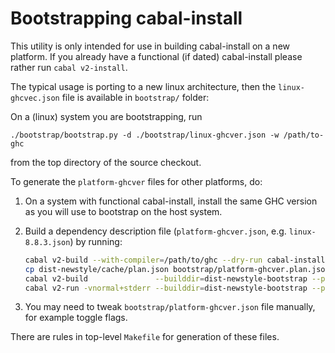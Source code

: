 # Bootstrapping cabal-install

This utility is only intended for use in building cabal-install
on a new platform. If you already have a functional (if dated) cabal-install
please rather run `cabal v2-install`.

The typical usage is porting to a new linux architecture,
then the `linux-ghcvec.json` file is available in `bootstrap/` folder:

On a (linux) system you are bootstrapping, run

    ./bootstrap/bootstrap.py -d ./bootstrap/linux-ghcver.json -w /path/to-ghc
    
from the top directory of the source checkout.

To generate the `platform-ghcver` files for other platforms, do:

  1. On a system with functional cabal-install, install the same GHC version
     as you will use to bootstrap on the host system.

  2. Build a dependency description file (`platform-ghcver.json`, e.g. `linux-8.8.3.json`) by running:

       ```sh
       cabal v2-build --with-compiler=/path/to/ghc --dry-run cabal-install:exe:cabal
       cp dist-newstyle/cache/plan.json bootstrap/platform-ghcver.plan.json
       cabal v2-build               --builddir=dist-newstyle-bootstrap --project=cabal.project.bootstrap cabal-bootstrap-gen
       cabal v2-run -vnormal+stderr --builddir=dist-newstyle-bootstrap --project=cabal.project.bootstrap cabal-bootstrap-gen -- bootstrap/platform-ghcver.plan.json | tee bootstrap/platform-ghcver.json
       ```

  3. You may need to tweak `bootstrap/platform-ghcver.json` file manually,
     for example toggle flags.

There are rules in top-level `Makefile` for generation of these files.
